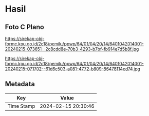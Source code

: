 # Hasil

## Foto C Plano

https://sirekap-obj-formc.kpu.go.id/2c18/pemilu/ppwp/64/01/04/20/14/6401042014001-20240215-073651--2c8cdd8e-70b3-4293-b7bf-fb914e7d5b8f.jpg

https://sirekap-obj-formc.kpu.go.id/2c18/pemilu/ppwp/64/01/04/20/14/6401042014001-20240215-071702--61d6c503-a081-4772-b809-86478114ed74.jpg


## Metadata

| Key        | Value               |
| ---------- | ------------------- |
| Time Stamp | 2024-02-15 20:30:46 |




